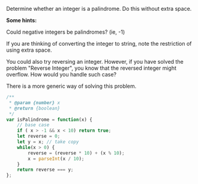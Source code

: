 Determine whether an integer is a palindrome. Do this without extra space.



**Some hints:**

Could negative integers be palindromes? \(ie, -1\)

If you are thinking of converting the integer to string, note the restriction of using extra space.

You could also try reversing an integer. However, if you have solved the problem "Reverse Integer", you know that the reversed integer might overflow. How would you handle such case?

There is a more generic way of solving this problem.



```js
/**
 * @param {number} x
 * @return {boolean}
 */
var isPalindrome = function(x) {
    // base case 
    if ( x > -1 && x < 10) return true;
    let reverse = 0;
    let y = x; // take copy
    while(x > 0) {
        reverse = (reverse * 10) + (x % 10); 
        x = parseInt(x / 10);
    }
    return reverse === y;
};
```



